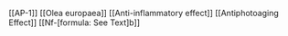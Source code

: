 [[AP-1]]
[[Olea europaea]]
[[Anti-inflammatory effect]]
[[Antiphotoaging Effect]]
[[Nf-[formula: See Text]b]]

